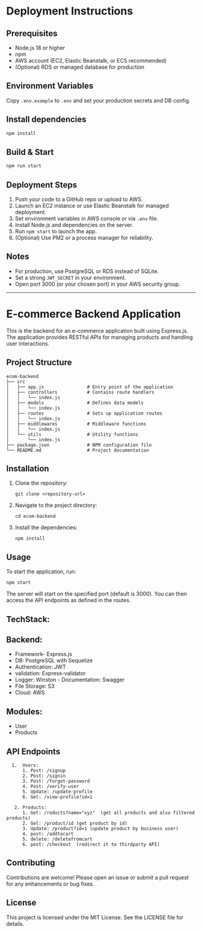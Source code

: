 # Deployment Instructions

## Prerequisites
- Node.js 18 or higher
- npm
- AWS account (EC2, Elastic Beanstalk, or ECS recommended)
- (Optional) RDS or managed database for production

## Environment Variables
Copy `.env.example` to `.env` and set your production secrets and DB config.

## Install dependencies
```sh
npm install
```

## Build & Start
```sh
npm run start
```

## Deployment Steps
1. Push your code to a GitHub repo or upload to AWS.
2. Launch an EC2 instance or use Elastic Beanstalk for managed deployment.
3. Set environment variables in AWS console or via `.env` file.
4. Install Node.js and dependencies on the server.
5. Run `npm start` to launch the app.
6. (Optional) Use PM2 or a process manager for reliability.

## Notes
- For production, use PostgreSQL or RDS instead of SQLite.
- Set a strong `JWT_SECRET` in your environment.
- Open port 3000 (or your chosen port) in your AWS security group.

---
# E-commerce Backend Application

This is the backend for an e-commerce application built using Express.js. The application provides RESTful APIs for managing products and handling user interactions.

## Project Structure

```
ecom-backend
├── src
│   ├── app.js                # Entry point of the application
│   ├── controllers           # Contains route handlers
│   │   └── index.js
│   ├── models                # Defines data models
│   │   └── index.js
│   ├── routes                # Sets up application routes
│   │   └── index.js
│   ├── middlewares           # Middleware functions
│   │   └── index.js
│   └── utils                 # Utility functions
│       └── index.js
├── package.json              # NPM configuration file
└── README.md                 # Project documentation
```

## Installation

1. Clone the repository:
   ```
   git clone <repository-url>
   ```

2. Navigate to the project directory:
   ```
   cd ecom-backend
   ```

3. Install the dependencies:
   ```
   npm install
   ```

## Usage

To start the application, run:
```
npm start
```

The server will start on the specified port (default is 3000). You can then access the API endpoints as defined in the routes.


## TechStack:

## Backend:
   - Framework- Express.js
   - DB: PostgreSQL with Sequelize
   - Authentication: JWT
   - validation: Express-validator
   - Logger: Winston
    -  Documentation: Swagger
   - File Storage: S3
   - Cloud: AWS

## Modules:
   - User
   - Products

## API Endpoints
```
  1.  Users:
      1. Post: /signup
      2. Post: /signin
      3. Post: /forgot-password
      4. Post: /verify-user
      5. Update: /update-profile
      6. Get: /view-profile?id=1

   2. Products:
      1. Get: /roducts?name="xyz"  (get all products and also filtered products)
      2. Get: /product/id (get product by id)
      3. Update: /product?id=1 (update product by business user)
      4. post: /addtocart
      5. delete: /deletefromcart
      6. post: /checkout  (redirect it to thirdparty API)
```
## Contributing

Contributions are welcome! Please open an issue or submit a pull request for any enhancements or bug fixes.

## License

This project is licensed under the MIT License. See the LICENSE file for details.









